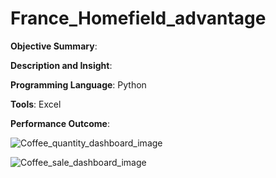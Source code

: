 # France_Homefield_advantage
**Objective Summary**: 


**Description and Insight**: 

**Programming Language**: Python


**Tools**: Excel


**Performance Outcome**: 



![Coffee_quantity_dashboard_image](https://github.com/user-attachments/assets/f6464563-3a27-4de0-925c-99ff43ce6692)







![Coffee_sale_dashboard_image](https://github.com/user-attachments/assets/957e0dc0-f36b-41a8-bd1f-70c40469e814)
